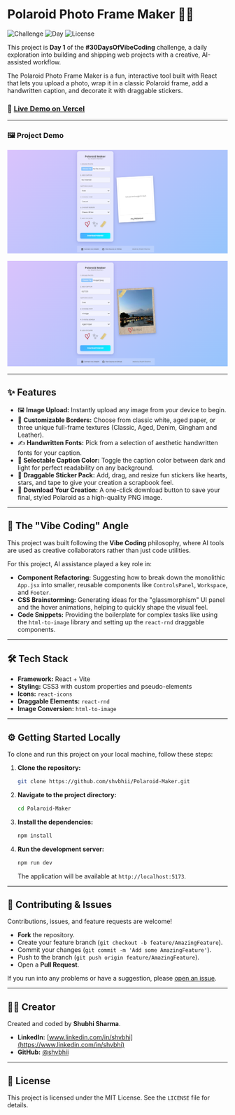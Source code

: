 # Polaroid Photo Frame Maker 📸✨

![Challenge](https://img.shields.io/badge/Challenge-30_Days_Of_Vibe_Coding-8b5cf6?style=for-the-badge)
![Day](https://img.shields.io/badge/Day-2_of_30-06b6d4?style=for-the-badge)
![License](https://img.shields.io/badge/License-MIT-green.svg?style=for-the-badge)

This project is **Day 1** of the **#30DaysOfVibeCoding** challenge, a daily exploration into building and shipping web projects with a creative, AI-assisted workflow.

The Polaroid Photo Frame Maker is a fun, interactive tool built with React that lets you upload a photo, wrap it in a classic Polaroid frame, add a handwritten caption, and decorate it with draggable stickers.

### 🔗 **[Live Demo on Vercel](https://polaroid-maker-shubhi.vercel.app/)**

---

### 🖼️ Project Demo

![Polaroid Maker Screenshot](./public/Polaroid-Maker-Demo.png)

![Polaroid Maker Screenshot](./public/Polaroid-Maker-Demo2.png)


<!-- 
**How to add your screenshot:**
1. Take a great screenshot of your running application.
2. Name it something like `polaroid-maker-demo.png`.
3. Place it in the root of your project folder.
4. Push it to GitHub and the image link above will work automatically. 
-->

---

## ✨ Features

*   🖼️ **Image Upload:** Instantly upload any image from your device to begin.
*   🎨 **Customizable Borders:** Choose from classic white, aged paper, or three unique full-frame textures (Classic, Aged, Denim, Gingham and Leather).
*   ✍️ **Handwritten Fonts:** Pick from a selection of aesthetic handwritten fonts for your caption.
*   🌈 **Selectable Caption Color:** Toggle the caption color between dark and light for perfect readability on any background.
*   💖 **Draggable Sticker Pack:** Add, drag, and resize fun stickers like hearts, stars, and tape to give your creation a scrapbook feel.
*   💾 **Download Your Creation:** A one-click download button to save your final, styled Polaroid as a high-quality PNG image.

---

## 🚀 The "Vibe Coding" Angle

This project was built following the **Vibe Coding** philosophy, where AI tools are used as creative collaborators rather than just code utilities.

For this project, AI assistance played a key role in:
*   **Component Refactoring:** Suggesting how to break down the monolithic `App.jsx` into smaller, reusable components like `ControlsPanel`, `Workspace`, and `Footer`.
*   **CSS Brainstorming:** Generating ideas for the "glassmorphism" UI panel and the hover animations, helping to quickly shape the visual feel.
*   **Code Snippets:** Providing the boilerplate for complex tasks like using the `html-to-image` library and setting up the `react-rnd` draggable components.


---

## 🛠️ Tech Stack

*   **Framework:** React + Vite
*   **Styling:** CSS3 with custom properties and pseudo-elements
*   **Icons:** `react-icons`
*   **Draggable Elements:** `react-rnd`
*   **Image Conversion:** `html-to-image`

---

## ⚙️ Getting Started Locally

To clone and run this project on your local machine, follow these steps:

1.  **Clone the repository:**
    ```bash
    git clone https://github.com/shvbhii/Polaroid-Maker.git
    ```

2.  **Navigate to the project directory:**
    ```bash
    cd Polaroid-Maker
    ```

3.  **Install the dependencies:**
    ```bash
    npm install
    ```

4.  **Run the development server:**
    ```bash
    npm run dev
    ```
    The application will be available at `http://localhost:5173`.

---

## 🤝 Contributing & Issues

Contributions, issues, and feature requests are welcome!

*   **Fork** the repository.
*   Create your feature branch (`git checkout -b feature/AmazingFeature`).
*   Commit your changes (`git commit -m 'Add some AmazingFeature'`).
*   Push to the branch (`git push origin feature/AmazingFeature`).
*   Open a **Pull Request**.

If you run into any problems or have a suggestion, please [open an issue](https://github.com/shubhisharma23/Polaroid-Maker/issues).

---

## 🧑‍💻 Creator

Created and coded by **Shubhi Sharma**.

*   **LinkedIn:** [www.linkedin.com/in/shvbhi](https://www.linkedin.com/in/shvbhi)
*   **GitHub:** [@shvbhii](https://github.com/shvbhii)

---

## 📝 License

This project is licensed under the MIT License. See the `LICENSE` file for details.